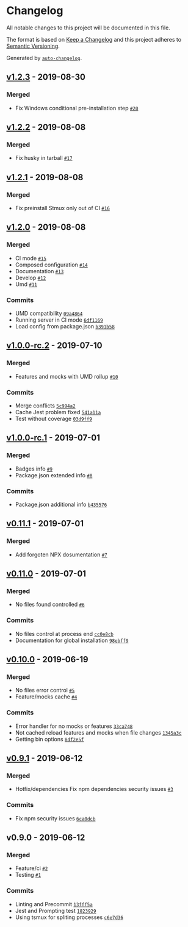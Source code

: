 # Changelog

All notable changes to this project will be documented in this file.

The format is based on [Keep a Changelog](https://keepachangelog.com/en/1.0.0/)
and this project adheres to [Semantic Versioning](https://semver.org/spec/v2.0.0.html).

Generated by [`auto-changelog`](https://github.com/CookPete/auto-changelog).

## [v1.2.3](https://github.com/goncedillo/mockium/compare/v1.2.2...v1.2.3) - 2019-08-30

### Merged

- Fix Windows conditional pre-installation step [`#20`](https://github.com/goncedillo/mockium/pull/20)

## [v1.2.2](https://github.com/goncedillo/mockium/compare/v1.2.1...v1.2.2) - 2019-08-08

### Merged

- Fix husky in tarball [`#17`](https://github.com/goncedillo/mockium/pull/17)

## [v1.2.1](https://github.com/goncedillo/mockium/compare/v1.2.0...v1.2.1) - 2019-08-08

### Merged

- Fix preinstall Stmux only out of CI [`#16`](https://github.com/goncedillo/mockium/pull/16)

## [v1.2.0](https://github.com/goncedillo/mockium/compare/v1.0.0-rc.2...v1.2.0) - 2019-08-08

### Merged

- CI mode [`#15`](https://github.com/goncedillo/mockium/pull/15)
- Composed configuration [`#14`](https://github.com/goncedillo/mockium/pull/14)
- Documentation [`#13`](https://github.com/goncedillo/mockium/pull/13)
- Develop [`#12`](https://github.com/goncedillo/mockium/pull/12)
- Umd [`#11`](https://github.com/goncedillo/mockium/pull/11)

### Commits

- UMD compatibility [`09a4864`](https://github.com/goncedillo/mockium/commit/09a4864ccd94ecae1229d0f56297efc6e37576fe)
- Running server in CI mode [`6df1169`](https://github.com/goncedillo/mockium/commit/6df1169170e2ec26703c08971e328466aef6b3de)
- Load config from package.json [`b391b58`](https://github.com/goncedillo/mockium/commit/b391b5885ba01c99ff995c41c8c0077d511d987b)

## [v1.0.0-rc.2](https://github.com/goncedillo/mockium/compare/v1.0.0-rc.1...v1.0.0-rc.2) - 2019-07-10

### Merged

- Features and mocks with UMD rollup [`#10`](https://github.com/goncedillo/mockium/pull/10)

### Commits

- Merge conflicts [`5c994a2`](https://github.com/goncedillo/mockium/commit/5c994a21b76f02ac837ed40bb0166b898b20a286)
- Cache Jest problem fixed [`541a11a`](https://github.com/goncedillo/mockium/commit/541a11a94d6b60595317f425db9622af06a2af6d)
- Test without coverage [`03d9ff9`](https://github.com/goncedillo/mockium/commit/03d9ff98d2e8d751a5588283cfbfa4ff5fc0f449)

## [v1.0.0-rc.1](https://github.com/goncedillo/mockium/compare/v0.11.1...v1.0.0-rc.1) - 2019-07-01

### Merged

- Badges info [`#9`](https://github.com/goncedillo/mockium/pull/9)
- Package.json extended info [`#8`](https://github.com/goncedillo/mockium/pull/8)

### Commits

- Package.json additional info [`b435576`](https://github.com/goncedillo/mockium/commit/b435576330fd325ef32e16668b64c504ad551f7c)

## [v0.11.1](https://github.com/goncedillo/mockium/compare/v0.11.0...v0.11.1) - 2019-07-01

### Merged

- Add forgoten NPX dosumentation [`#7`](https://github.com/goncedillo/mockium/pull/7)

## [v0.11.0](https://github.com/goncedillo/mockium/compare/v0.10.0...v0.11.0) - 2019-07-01

### Merged

- No files found controlled [`#6`](https://github.com/goncedillo/mockium/pull/6)

### Commits

- No files control at process end [`cc0e8cb`](https://github.com/goncedillo/mockium/commit/cc0e8cbde3735e84a3d012e402188eff04154d0e)
- Documentation for global installation [`98ebff9`](https://github.com/goncedillo/mockium/commit/98ebff9a851e707c0c31ca7fb2bc3436fa48590c)

## [v0.10.0](https://github.com/goncedillo/mockium/compare/v0.9.1...v0.10.0) - 2019-06-19

### Merged

- No files error control [`#5`](https://github.com/goncedillo/mockium/pull/5)
- Feature/mocks cache [`#4`](https://github.com/goncedillo/mockium/pull/4)

### Commits

- Error handler for no mocks or features [`33ca748`](https://github.com/goncedillo/mockium/commit/33ca74899c628f423c1c2f85ce08b7bd3a81493e)
- Not cached reload features and mocks when file changes [`1345a3c`](https://github.com/goncedillo/mockium/commit/1345a3c03ae27f012bfa69ce7b4d9fd9e4db74a3)
- Getting bin options [`8df2e5f`](https://github.com/goncedillo/mockium/commit/8df2e5fa25fbd96461de818b042c8f9670c62f41)

## [v0.9.1](https://github.com/goncedillo/mockium/compare/v0.9.0...v0.9.1) - 2019-06-12

### Merged

- Hotfix/dependencies Fix npm dependencies security issues [`#3`](https://github.com/goncedillo/mockium/pull/3)

### Commits

- Fix npm security issues [`6ca0dcb`](https://github.com/goncedillo/mockium/commit/6ca0dcbc1adf46986cbfc8cf2b29b020600fd989)

## v0.9.0 - 2019-06-12

### Merged

- Feature/ci [`#2`](https://github.com/goncedillo/mockium/pull/2)
- Testing [`#1`](https://github.com/goncedillo/mockium/pull/1)

### Commits

- Linting and Precommit [`13fff5a`](https://github.com/goncedillo/mockium/commit/13fff5ac06b980c7975ad29c8f2a8e7707bcd275)
- Jest and Prompting test [`1823929`](https://github.com/goncedillo/mockium/commit/182392904ef302e60bc551a10eee375ce9a6a6dc)
- Using tsmux for spliting processes [`c6e7d36`](https://github.com/goncedillo/mockium/commit/c6e7d361a359d6d7f201ff3f9d8eb1b88da11dcd)
